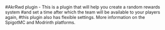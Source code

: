 #AkrRwd plugin - This is a plugin that will help you create a random rewards system
#and set a time after which the team will be available to your players again,
#this plugin also has flexible settings. More information on the SpigotMC and Modrinth platforms.
